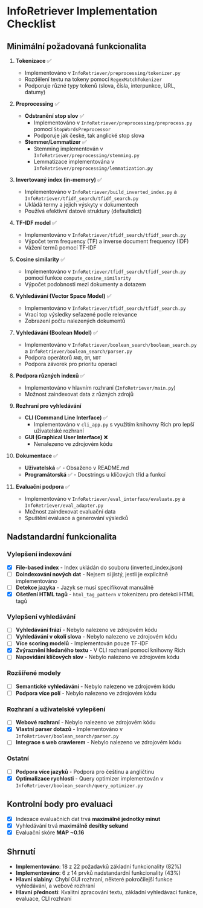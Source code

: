 # InfoRetriever Implementation Checklist

## Minimální požadovaná funkcionalita

1. **Tokenizace** ✅
   - Implementováno v `InfoRetriever/preprocessing/tokenizer.py`
   - Rozdělení textu na tokeny pomocí `RegexMatchTokenizer`
   - Podporuje různé typy tokenů (slova, čísla, interpunkce, URL, datumy)

2. **Preprocessing** ✅
   - **Odstranění stop slov** ✅
     - Implementováno v `InfoRetriever/preprocessing/preprocess.py` pomocí `StopWordsPreprocessor`
     - Podporuje jak české, tak anglické stop slova
   - **Stemmer/Lemmatizer** ✅
     - Stemming implementován v `InfoRetriever/preprocessing/stemming.py`
     - Lemmatizace implementována v `InfoRetriever/preprocessing/lemmatization.py`

3. **Invertovaný index (in-memory)** ✅
   - Implementováno v `InfoRetriever/build_inverted_index.py` a `InfoRetriever/tfidf_search/tfidf_search.py`
   - Ukládá termy a jejich výskyty v dokumentech
   - Používá efektivní datové struktury (defaultdict)

4. **TF-IDF model** ✅
   - Implementováno v `InfoRetriever/tfidf_search/tfidf_search.py`
   - Výpočet term frequency (TF) a inverse document frequency (IDF)
   - Vážení termů pomocí TF-IDF

5. **Cosine similarity** ✅
   - Implementováno v `InfoRetriever/tfidf_search/tfidf_search.py` pomocí funkce `compute_cosine_similarity`
   - Výpočet podobnosti mezi dokumenty a dotazem

6. **Vyhledávání (Vector Space Model)** ✅
   - Implementováno v `InfoRetriever/tfidf_search/tfidf_search.py`
   - Vrací top výsledky seřazené podle relevance
   - Zobrazení počtu nalezených dokumentů

7. **Vyhledávání (Boolean Model)** ✅
   - Implementováno v `InfoRetriever/boolean_search/boolean_search.py` a `InfoRetriever/boolean_search/parser.py`
   - Podpora operátorů `AND`, `OR`, `NOT`
   - Podpora závorek pro prioritu operací

8. **Podpora různých indexů** ✅
   - Implementováno v hlavním rozhraní (`InfoRetriever/main.py`)
   - Možnost zaindexovat data z různých zdrojů

9. **Rozhraní pro vyhledávání**
   - **CLI (Command Line Interface)** ✅
     - Implementováno v `cli_app.py` s využitím knihovny Rich pro lepší uživatelské rozhraní
   - **GUI (Graphical User Interface)** ❌
     - Nenalezeno ve zdrojovém kódu

10. **Dokumentace** ✅
    - **Uživatelská** ✅ - Obsaženo v README.md
    - **Programátorská** ✅ - Docstrings u klíčových tříd a funkcí

11. **Evaluační podpora** ✅
    - Implementováno v `InfoRetriever/eval_interface/evaluate.py` a `InfoRetriever/eval_adapter.py`
    - Možnost zaindexovat evaluační data
    - Spuštění evaluace a generování výsledků

## Nadstandardní funkcionalita

### Vylepšení indexování
- [x] **File-based index** - Index ukládán do souboru (inverted_index.json)
- [ ] **Doindexování nových dat** - Nejsem si jistý, jestli je explicitně implementováno
- [ ] **Detekce jazyka** - Jazyk se musí specifikovat manuálně
- [x] **Ošetření HTML tagů** - `html_tag_pattern` v tokenizeru pro detekci HTML tagů

### Vylepšení vyhledávání
- [ ] **Vyhledávání frází** - Nebylo nalezeno ve zdrojovém kódu
- [ ] **Vyhledávání v okolí slova** - Nebylo nalezeno ve zdrojovém kódu
- [ ] **Více scoring modelů** - Implementován pouze TF-IDF
- [x] **Zvýraznění hledaného textu** - V CLI rozhraní pomocí knihovny Rich
- [ ] **Napovídání klíčových slov** - Nebylo nalezeno ve zdrojovém kódu

### Rozšířené modely
- [ ] **Semantické vyhledávání** - Nebylo nalezeno ve zdrojovém kódu
- [ ] **Podpora více polí** - Nebylo nalezeno ve zdrojovém kódu

### Rozhraní a uživatelské vylepšení
- [ ] **Webové rozhraní** - Nebylo nalezeno ve zdrojovém kódu
- [x] **Vlastní parser dotazů** - Implementováno v `InfoRetriever/boolean_search/parser.py`
- [ ] **Integrace s web crawlerem** - Nebylo nalezeno ve zdrojovém kódu

### Ostatní
- [ ] **Podpora více jazyků** - Podpora pro češtinu a angličtinu
- [x] **Optimalizace rychlosti** - Query optimizer implementován v `InfoRetriever/boolean_search/query_optimizer.py`

## Kontrolní body pro evaluaci
- [x] Indexace evaluačních dat trvá **maximálně jednotky minut**
- [x] Vyhledávání trvá **maximálně desítky sekund** 
- [x] Evaluační skóre **MAP ~0.16**

## Shrnutí
- **Implementováno**: 18 z 22 požadavků základní funkcionality (82%)
- **Implementováno**: 6 z 14 prvků nadstandardní funkcionality (43%)
- **Hlavní slabiny**: Chybí GUI rozhraní, některé pokročilejší funkce vyhledávání, a webové rozhraní
- **Hlavní přednosti**: Kvalitní zpracování textu, základní vyhledávací funkce, evaluace, CLI rozhraní
